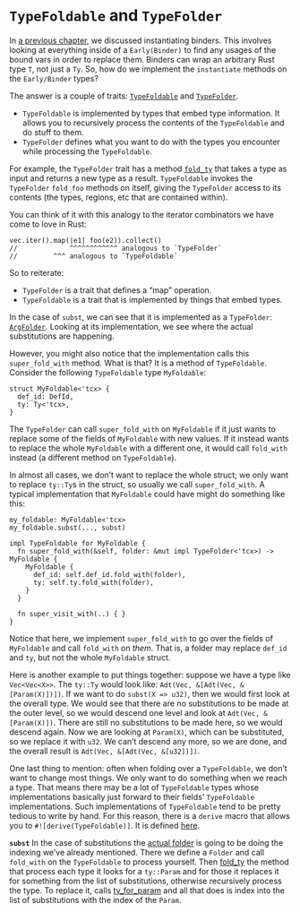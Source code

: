 # `TypeFoldable` and `TypeFolder`

In [a previous chapter], we discussed instantiating binders.
This involves looking at everything inside of a `Early(Binder)`
to find any usages of the bound vars in order to replace them.
Binders can wrap an arbitrary Rust type `T`, not just a `Ty`.
So, how do we implement the `instantiate` methods on the `Early/Binder` types?

The answer is a couple of traits:
[`TypeFoldable`]
and
[`TypeFolder`].

- `TypeFoldable` is implemented by types that embed type information. It allows you to recursively
  process the contents of the `TypeFoldable` and do stuff to them.
- `TypeFolder` defines what you want to do with the types you encounter while processing the
  `TypeFoldable`.

For example, the `TypeFolder` trait has a method [`fold_ty`]
that takes a type as input and returns a new type as a result.
`TypeFoldable` invokes the `TypeFolder` `fold_foo` methods on itself,
giving the `TypeFolder` access to its contents (the types, regions, etc that are contained within).

You can think of it with this analogy to the iterator combinators we have come to love in Rust:

```rust,ignore
vec.iter().map(|e1| foo(e2)).collect()
//             ^^^^^^^^^^^^ analogous to `TypeFolder`
//         ^^^ analogous to `TypeFoldable`
```

So to reiterate:

- `TypeFolder`  is a trait that defines a “map” operation.
- `TypeFoldable`  is a trait that is implemented by things that embed types.

In the case of `subst`, we can see that it is implemented as a `TypeFolder`: [`ArgFolder`].
Looking at its implementation, we see where the actual substitutions are happening.

However, you might also notice that the implementation calls this `super_fold_with` method. What is
that? It is a method of `TypeFoldable`. Consider the following `TypeFoldable` type `MyFoldable`:

```rust,ignore
struct MyFoldable<'tcx> {
  def_id: DefId,
  ty: Ty<'tcx>,
}
```

The `TypeFolder` can call `super_fold_with` on `MyFoldable` if it just wants to replace some of the
fields of `MyFoldable` with new values. If it instead wants to replace the whole `MyFoldable` with a
different one, it would call `fold_with` instead (a different method on `TypeFoldable`).

In almost all cases, we don’t want to replace the whole struct; we only want to replace `ty::Ty`s in
the struct, so usually we call `super_fold_with`. A typical implementation that `MyFoldable` could
have might do something like this:

```rust,ignore
my_foldable: MyFoldable<'tcx>
my_foldable.subst(..., subst)

impl TypeFoldable for MyFoldable {
  fn super_fold_with(&self, folder: &mut impl TypeFolder<'tcx>) -> MyFoldable {
    MyFoldable {
      def_id: self.def_id.fold_with(folder),
      ty: self.ty.fold_with(folder),
    }
  }

  fn super_visit_with(..) { }
}
```

Notice that here, we implement `super_fold_with` to go over the fields of `MyFoldable` and call
`fold_with` on *them*. That is, a folder may replace  `def_id` and `ty`, but not the whole
`MyFoldable` struct.

Here is another example to put things together: suppose we have a type like `Vec<Vec<X>>`. The
`ty::Ty` would look like: `Adt(Vec, &[Adt(Vec, &[Param(X)])])`. If we want to do `subst(X => u32)`,
then we would first look at the overall type. We would see that there are no substitutions to be
made at the outer level, so we would descend one level and look at `Adt(Vec, &[Param(X)])`. There
are still no substitutions to be made here, so we would descend again. Now we are looking at
`Param(X)`, which can be substituted, so we replace it with `u32`. We can’t descend any more, so we
are done, and  the overall result is `Adt(Vec, &[Adt(Vec, &[u32])])`.

One last thing to mention: often when folding over a `TypeFoldable`, we don’t want to change most
things. We only want to do something when we reach a type. That means there may be a lot of
`TypeFoldable` types whose implementations basically just forward to their fields’ `TypeFoldable`
implementations. Such implementations of `TypeFoldable` tend to be pretty tedious to write by hand.
For this reason, there is a `derive` macro that allows you to `#![derive(TypeFoldable)]`. It is
defined [here].

**`subst`** In the case of substitutions the [actual folder]
is going to be doing the indexing we’ve already mentioned.
There we define a `Folder` and call `fold_with` on the `TypeFoldable` to process yourself.
Then [fold_ty] the method that process each type it looks for a `ty::Param` and for those
it replaces it for something from the list of substitutions, otherwise recursively process the type.
To replace it, calls [ty_for_param]
and all that does is index into the list of substitutions with the index of the `Param`.

[a previous chapter]: ty_module/instantiating_binders.md
[`TypeFoldable`]: https://doc.rust-lang.org/nightly/nightly-rustc/rustc_middle/ty/trait.TypeFoldable.html
[`TypeFolder`]: https://doc.rust-lang.org/nightly/nightly-rustc/rustc_middle/ty/trait.TypeFolder.html
[`fold_ty`]: https://doc.rust-lang.org/nightly/nightly-rustc/rustc_middle/ty/trait.TypeFolder.html#method.fold_ty
[`ArgFolder`]: https://doc.rust-lang.org/nightly/nightly-rustc/rustc_type_ir/binder/struct.ArgFolder.html
[here]: https://github.com/rust-lang/rust/blob/master/compiler/rustc_macros/src/type_foldable.rs
[actual folder]: https://github.com/rust-lang/rust/blob/75ff3110ac6d8a0259023b83fd20d7ab295f8dd6/src/librustc_middle/ty/subst.rs#L440-L451
[fold_ty]: https://github.com/rust-lang/rust/blob/75ff3110ac6d8a0259023b83fd20d7ab295f8dd6/src/librustc_middle/ty/subst.rs#L512-L536
[ty_for_param]: https://github.com/rust-lang/rust/blob/75ff3110ac6d8a0259023b83fd20d7ab295f8dd6/src/librustc_middle/ty/subst.rs#L552-L587
